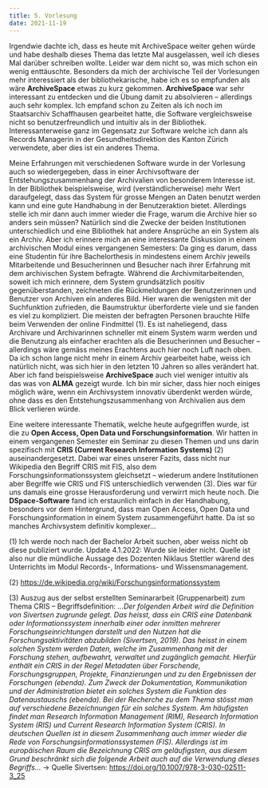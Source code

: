 ```yaml
---
title: 5. Vorlesung
date: 2021-11-19
---
```


Irgendwie dachte ich, dass es heute mit ArchiveSpace weiter gehen würde und habe deshalb dieses Thema das letzte Mal ausgelassen, weil ich dieses Mal darüber schreiben wollte. Leider war dem nicht so, was mich schon ein wenig enttäuschte. Besonders da mich der archivische Teil der Vorlesungen mehr interessiert als der bibliothekarische, habe ich es so empfunden als wäre **ArchiveSpace** etwas zu kurz gekommen. 
**ArchiveSpace** war sehr interessant zu entdecken und die Übung damit zu absolvieren – allerdings auch sehr komplex. Ich empfand schon zu Zeiten als ich noch im Staatsarchiv Schaffhausen gearbeitet hatte, die Software vergleichsweise nicht so benutzerfreundlich und intuitiv als in der Bibliothek. Interessanterweise ganz im Gegensatz zur Software welche ich dann als Records Managerin in der Gesundheitsdirektion des Kanton Zürich verwendete, aber dies ist ein anderes Thema. 

Meine Erfahrungen mit verschiedenen Software wurde in der Vorlesung auch so wiedergegeben, dass in einer Archivsoftware der Entstehungszusammenhang der Archivalien von besonderem Interesse ist. In der Bibliothek beispielsweise, wird (verständlicherweise) mehr Wert daraufgelegt, dass das System für grosse Mengen an Daten benutzt werden kann und eine gute Handhabung in der Benutzeraktion bietet. Allerdings stelle ich mir dann auch immer wieder die Frage, warum die Archive hier so anders sein müssen? Natürlich sind die Zwecke der beiden Institutionen unterschiedlich und eine Bibliothek hat andere Ansprüche an ein System als ein Archiv. Aber ich erinnere mich an eine interessante Diskussion in einem archivischen Modul eines vergangenen Semesters: Da ging es darum, dass eine Studentin für ihre Bachelorthesis in mindestens einem Archiv jeweils Mitarbeitende und Besucherinnen und Besucher nach ihrer Erfahrung mit dem archivischen System befragte. Während die Archivmitarbeitenden, soweit ich mich erinnere, dem System grundsätzlich positiv gegenüberstanden, zeichneten die Rückmeldungen der Benutzerinnen und Benutzer von Archiven ein anderes Bild. Hier waren die wenigsten mit der Suchfunktion zufrieden, die Baumstruktur überforderte viele und sie fanden es viel zu kompliziert. Die meisten der befragten Personen brauchte Hilfe beim Verwenden der online Findmittel (1). Es ist naheliegend, dass Archivare und Archivarinnen schneller mit einem System warm werden und die Benutzung als einfacher erachten als die Besucherinnen und Besucher – allerdings wäre gemäss meines Erachtens auch hier noch Luft nach oben. Da ich schon lange nicht mehr in einem Archiv gearbeitet habe, weiss ich natürlich nicht, was sich hier in den letzten 10 Jahren so alles verändert hat. Aber ich fand beispielsweise **ArchiveSpace** auch viel weniger intuitiv als das was von **ALMA** gezeigt wurde. Ich bin mir sicher, dass hier noch einiges möglich wäre, wenn ein Archivsystem innovativ überdenkt werden würde, ohne dass es den Entstehungszusammenhang von Archivalien aus dem Blick verlieren würde. 

Eine weitere interessante Thematik, welche heute aufgegriffen wurde, ist die zu **Open Access, Open Data und Forschungsinformation**. Wir hatten in einem vergangenen Semester ein Seminar zu diesen Themen und uns darin spezifisch mit **CRIS (Current Research Information Systems)** (2) auseinandergesetzt. Dabei war eines unserer Fazits, dass nicht nur Wikipedia den Begriff CRIS mit FIS, also dem Forschungsinformationssystem gleichsetzt – wiederum andere Institutionen aber Begriffe wie CRIS und FIS unterschiedlich verwenden (3). Dies war für uns damals eine grosse Herausforderung und verwirrt mich heute noch. Die **DSpace-Software** fand ich erstaunlich einfach in der Handhabung, besonders vor dem Hintergrund, dass man Open Access, Open Data und Forschungsinformation in einem System zusammengeführt hatte. Da ist so manches Archivsystem definitiv komplexer… 


(1)	Ich werde noch nach der Bachelor Arbeit suchen, aber weiss nicht ob diese publiziert wurde. Update 4.1.2022: Wurde sie leider nicht. Quelle ist also nur die mündliche Aussage des Dozenten Niklaus Stettler wärend des Unterrichts im Modul Records-, Informations- und Wissensmanagement. 

(2)	https://de.wikipedia.org/wiki/Forschungsinformationssystem 

(3)	Auszug aus der selbst erstellten Seminararbeit (Gruppenarbeit) zum Thema CRIS – Begriffsdefinition: 
*...Der folgenden Arbeit wird die Definition von Sivertsen zugrunde gelegt. Das heisst, dass ein CRIS eine Datenbank oder Informationssystem innerhalb einer oder inmitten mehrerer Forschungseinrichtungen darstellt und den Nutzen hat die Forschungsaktivitäten abzubilden (Sivertsen, 2019). Das heisst in einem solchen System werden Daten, welche im Zusammenhang mit der Forschung stehen, aufbewahrt, verwaltet und zugänglich gemacht. Hierfür enthält ein CRIS in der Regel Metadaten über Forschende, Forschungsgruppen, Projekte, Finanzierungen und zu den Ergebnissen der Forschungen (ebenda). Zum Zweck der Dokumentation, Kommunikation und der Administration bietet ein solches System die Funktion des Datenaustauschs (ebenda). 
Bei der Recherche zu dem Thema stösst man auf verschiedene Bezeichnungen für ein solches System. Am häufigsten findet man Research Information Management (RIM), Research Information System (RIS) und Current Research Information System (CRIS). In deutschen Quellen ist in diesem Zusammenhang auch immer wieder die Rede von Forschungsinformationssystemen (FIS). Allerdings ist im europäischen Raum die Bezeichnung CRIS am geläufigsten, aus diesem Grund beschränkt sich die folgende Arbeit auch auf die Verwendung dieses Begriffs...*
-> Quelle Sivertsen: https://doi.org/10.1007/978-3-030-02511-3_25 




